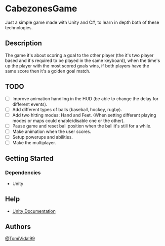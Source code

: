 # CabezonesGame

Just a simple game made with Unity and C#, to learn in depth both of these technologies.

<!-- ## Screenshots -->

## Description

The game it's about scoring a goal to the other player (the it's two player based and it's required to be played in the same keyboard), when the time's up the player with the most scored goals wins, if both players have the same score then it's a golden goal match.

## TODO

- [ ] Improve animation handling in the HUD (be able to change the delay for different events).
- [ ] Add different types of balls (baseball, hockey, rugby).
- [ ] Add two hitting modes: Hand and Feet. (When setting different playing modes or maps could enable/disable one or the other).
- [ ] Pause game and reset ball position when the ball it's still for a while.
- [ ] Make animation when the user scores.
- [ ] Setup powerups and abilities.
- [ ] Make the multiplayer.

## Getting Started

### Dependencies

- Unity

## Help

- [Unity Documentation](https://docs.unity.com/)

## Authors

[@TomiVidal99](https://tomas-vidal.xyz)

<!-- ## Version History -->
<!---->
<!-- * 0.1 -->
<!--     * Initial Release -->

<!-- ## License -->
<!---->
<!-- This project is licensed under the [NAME HERE] License - see the LICENSE.md file for details -->

<!-- ## Acknowledgments -->
<!---->
<!-- Inspiration, code snippets, etc. -->
<!-- * [awesome-readme](https://github.com/matiassingers/awesome-readme) -->
<!-- * [PurpleBooth](https://gist.github.com/PurpleBooth/109311bb0361f32d87a2) -->
<!-- * [dbader](https://github.com/dbader/readme-template) -->
<!-- * [zenorocha](https://gist.github.com/zenorocha/4526327) -->
<!-- * [fvcproductions](https://gist.github.com/fvcproductions/1bfc2d4aecb01a834b46) -->
